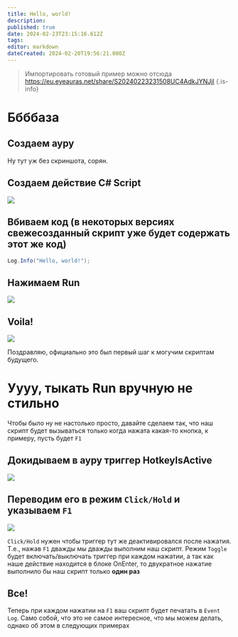 ```yaml
---
title: Hello, world!
description: 
published: true
date: 2024-02-23T23:15:16.612Z
tags: 
editor: markdown
dateCreated: 2024-02-20T19:56:21.080Z
---
```


> Импортировать готовый пример можно отсюда https://eu.eyeauras.net/share/S20240223231508UC4AdkJYNJjI
{.is-info}

# Ббббаза 
## Создаем ауру
Ну тут уж без скриншота, сорян.

## Создаем действие C# Script
![](https://i.imgur.com/mz7CUzL.png)

## Вбиваем код (в некоторых версиях свежесозданный скрипт уже будет содержать этот же код)
```csharp
Log.Info("Hello, world!");
```
##  Нажимаем Run
![](https://i.imgur.com/VP8JnWk.png)

## Voila!
![](https://i.imgur.com/JeZXXU8.png)

Поздравляю, официально это был первый шаг к могучим скриптам будущего.

# Уууу, тыкать Run вручную не стильно
Чтобы было ну не настолько просто, давайте сделаем так, что наш скрипт будет вызываться только когда нажата какая-то кнопка, к примеру, пусть будет `F1`

## Докидываем в ауру триггер HotkeyIsActive
![](https://i.imgur.com/j7ma0e1.png)

## Переводим его в режим `Click/Hold` и указываем `F1`
![](https://i.imgur.com/s3eKrnp.png)

`Click/Hold` нужен чтобы триггер тут же деактивировался после нажатия. Т.е., нажав `F1` дважды мы дважды выполним наш скрипт. Режим `Toggle` будет включать/выключать триггер при каждом нажатии, а так как наше действие находится в блоке OnEnter, то двукратное нажатие выполнило бы наш скрипт только **один раз**

## Все!
Теперь при каждом нажатии на `F1` ваш скрипт будет печатать в `Event Log`. Само собой, что это не самое интересное, что мы можем делать, однако об этом в следующих примерах